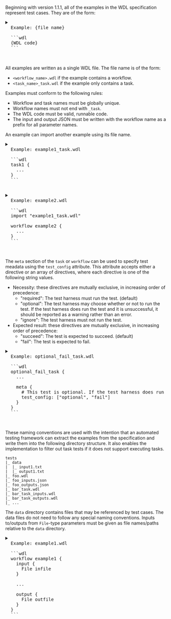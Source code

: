 Beginning with version 1.1.1, all of the examples in the WDL specification represent test cases. They are of the form:

<pre>
<details>
  <summary>
  Example: {file name}

  ```wdl
  {WDL code}
  ```
  </summary>
  <p>
  Example input:

  ```json
  {input json}
  ```

  Example output:

  ```json
  {output json}
  ``` 
  </p>
</details>
</pre>

All examples are written as a single WDL file. The file name is of the form:

* `<workflow_name>.wdl` if the example contains a workflow.
* `<task_name>_task.wdl` if the example only contains a task.

Examples must conform to the following rules:

* Workflow and task names must be globally unique.
* Workflow names must not end with `_task`.
* The WDL code must be valid, runnable code.
* The input and output JSON must be written with the workflow name as a prefix for all parameter names.

An example can import another example using its file name.

<pre>
<details>
  <summary>
  Example: example1_task.wdl

  ```wdl
  task1 {
    ...
  }
  ```
  </summary>
  <p>...</p>
</details>
<details>
  <summary>
  Example: example2.wdl

  ```wdl
  import "example1_task.wdl"

  workflow example2 {
    ...
  }
  ```
  </summary>
  <p>...</p>
</details>
</pre>

The `meta` section of the `task` or `workflow` can be used to specify test meadata using the `test_config` attribute. This attribute accepts either a directive or an array of directives, where each directive is one of the following string values.

* Necessity: these directives are mutually exclusive, in increasing order of precedence:
    * "required": The test harness must run the test. (default)
    * "optional": The test harness may choose whether or not to run the test. If the test harness does run the test and it is unsuccessful, it should be reported as a warning rather than an error.
    * "ignore": The test harness must not run the test.
* Expected result: these directives are mutually exclusive, in increasing order of precedence:
    * "succeed": The test is expected to succeed. (default)
    * "fail": The test is expected to fail.

<pre>
<details>
  <summary>
  Example: optional_fail_task.wdl

  ```wdl
  optional_fail_task {
    ...

    meta {
      # This test is optional. If the test harness does run it, then it's expected to fail.
      test_config: ["optional", "fail"]
    }
  }
  ```
  </summary>
  <p>...</p>
</details>
</pre>

These naming conventions are used with the intention that an automated testing framework can extract the examples from the specification and write them into the following directory structure. It also enables the implementation to filter out task tests if it does not support executing tasks.

```
tests
|_ data
|  |_ input1.txt
|  |_ output1.txt
|_ foo.wdl
|_ foo_inputs.json
|_ foo_outputs.json
|_ bar_task.wdl
|_ bar_task_inputs.wdl
|_ bar_task_outputs.wdl
|_ ...
```

The `data` directory contains files that may be referenced by test cases. The data files do not need to follow any special naming conventions. Inputs to/outputs from `File`-type parameters must be given as file names/paths relative to the `data` directory.

<pre>
<details>
  <summary>
  Example: example1.wdl

  ```wdl
  workflow example1 {
    input {
      File infile
    }

    ...

    output {
      File outfile
    }
  }
  ```
  </summary>
  <p>
  Example input:

  ```json
  {
    "example1.infile": "input1.txt"
  }
  ```

  Example output:

  ```json
  {
    "example1.outfile": "output1.txt"
  }
  ``` 
  </p>
</details>